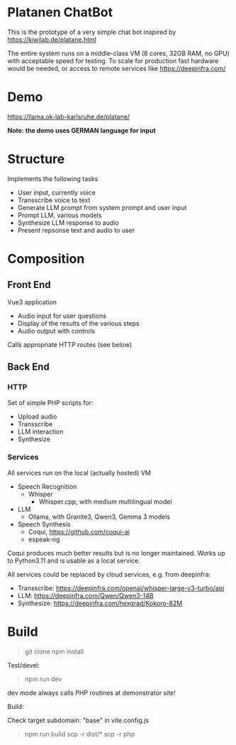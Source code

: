 # Platanen ChatBot

This is the prototype of a very simple chat bot inspired by https://kiwilab.de/platane.html 

The entire system runs on a middle-class VM (8 cores, 32GB RAM, no GPU) with acceptable speed for testing. To scale for production fast hardware would be needed, or access to remote services like https://deepinfra.com/

# Demo

https://llama.ok-lab-karlsruhe.de/platane/

**Note: the demo uses GERMAN language for input**


# Structure
Implements the following tasks

 * User input, currently voice 
 * Transscribe voice to text
 * Generate LLM prompt from system prompt and user input
 * Prompt LLM, various models
 * Synthesize LLM response to audio
 * Present repsonse text and audio to user

# Composition

## Front End

Vue3 application

  * Audio input for user questions
  * Display of the results of the various steps
  * Audio output with controls

Calls appropriate HTTP routes (see below)

## Back End

### HTTP

Set of simple PHP scripts for:

 * Upload audio
 * Transscribe
 * LLM interaction
 * Synthesize

### Services

All services run on the local (actually hosted) VM

 * Speech Recognition
   * Whisper 
      * Whisper.cpp, with medium multilingual model
 * LLM
   * Ollama, with Granite3, Qwen3, Gemma 3 models
 * Speech Synthesis
   * Coqui, https://github.com/coqui-ai
   * espeak-ng

Coqui produces much better results but is no longer maintained. Works up to Python3.11 and is usable as a local service.

All services could be replaced by cloud services, e.g. from deepinfra:

  * Transscribe: https://deepinfra.com/openai/whisper-large-v3-turbo/api
  * LLM: https://deepinfra.com/Qwen/Qwen3-14B
  * Synthesize: https://deepinfra.com/hexgrad/Kokoro-82M



# Build

> git clone 
> npm install 

Test/devel:

> npm run dev

dev mode always calls PHP routines at demonstrator site!

Build: 

Check target subdomain: "base" in vite.config.js 

> npm run build
> scp -r dist/* <your host directory>
> scp -r php <your host directory>





